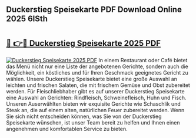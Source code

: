 ## Duckerstieg Speisekarte PDF Download Online 2025 6lSth

# <h2><a href="http://gccr8p.nevu.top/?p=Duckerstieg+Speisekarte">🔗 👉🔴 Duckerstieg Speisekarte 2025 PDF</a></h2>

[![Duckerstieg Speisekarte 2025 PDF](https://i.imgur.com/dBaPXMq.png)](http://gccr8p.nevu.top/?p=Duckerstieg+Speisekarte)
In einem Restaurant oder Café bietet das Menü nicht nur eine Liste der angebotenen Gerichte, sondern auch die Möglichkeit, ein köstliches und für Ihren Geschmack geeignetes Gericht zu wählen. Unsere Duckerstieg Speisekarte bietet eine große Auswahl an leichten und frischen Salaten, die mit frischem Gemüse und Obst zubereitet werden. Für Fleischliebhaber gibt es auf unserer Duckerstieg Speisekarte eine Auswahl an Gerichten: Rindfleisch, Schweinefleisch, Huhn und Fisch. Unseren Auserwählten bieten wir exquisite Gerichte wie Schaschlik und Steak an, die auf einem alten, natürlichen Feuer zubereitet werden. Wenn Sie sich nicht entscheiden können, was Sie von der Duckerstieg Speisekarte wünschen, ist unser Team bereit zu helfen und Ihnen einen angenehmen und komfortablen Service zu bieten.
